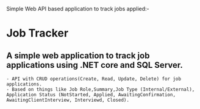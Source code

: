 ﻿Simple Web API based application to track jobs applied:-

# Job Tracker
## A simple web application to track job applications using .NET core and SQL Server.
	- API with CRUD operations(Create, Read, Update, Delete) for job applications.
	- Based on things like Job Role,Summary,Job Type (Internal/External), Application Status (NotStarted, Applied, AwaitingConfirmation, AwaitingClientInterview, Interviewd, Closed).

	